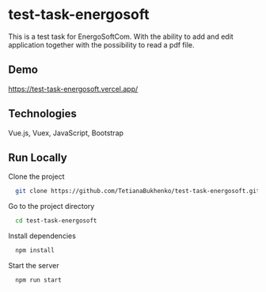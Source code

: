 # test-task-energosoft

This is a test task for EnergoSoftCom. With the ability to add and edit application together with the possibility to read a pdf file.

## Demo
https://test-task-energosoft.vercel.app/

## Technologies
Vue.js, Vuex, JavaScript, Bootstrap

## Run Locally

Clone the project

```bash
  git clone https://github.com/TetianaBukhenko/test-task-energosoft.git
```

Go to the project directory

```bash
  cd test-task-energosoft
```

Install dependencies

```bash
  npm install
```

Start the server

```bash
  npm run start
```